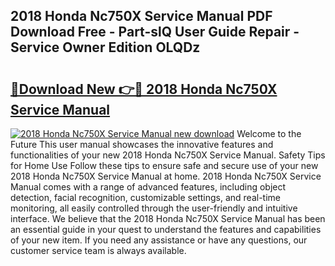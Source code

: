 ## 2018 Honda Nc750X Service Manual PDF Download Free - Part-slQ User Guide Repair - Service Owner Edition OLQDz

# <h2><a href="http://bc42101.oget.top/?id=2018+Honda+Nc750X+Service+Manual">🔗Download New 👉🔴 2018 Honda Nc750X Service Manual</a></h2>

[![2018 Honda Nc750X Service Manual new download](https://i.imgur.com/5g1atiW.png)](http://bc42101.oget.top/?id=2018+Honda+Nc750X+Service+Manual)
Welcome to the Future This user manual showcases the innovative features and functionalities of your new 2018 Honda Nc750X Service Manual. Safety Tips for Home Use Follow these tips to ensure safe and secure use of your new 2018 Honda Nc750X Service Manual at home. 2018 Honda Nc750X Service Manual comes with a range of advanced features, including object detection, facial recognition, customizable settings, and real-time monitoring, all easily controlled through the user-friendly and intuitive interface. We believe that the 2018 Honda Nc750X Service Manual has been an essential guide in your quest to understand the features and capabilities of your new item. If you need any assistance or have any questions, our customer service team is always available.
